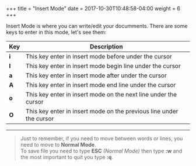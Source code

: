 +++
title = "Insert Mode"
date =  2017-10-30T10:48:58-04:00
weight = 6
+++

Insert Mode is where you can write/edit your documments. There are some keys to enter in this mode, let's see them:  

| Key     | Description   																											|
|---------|---------------------------------------------------------------------|
| **i**   | This key enter in insert mode before under the cursor								|
| **I**   | This key enter in insert mode begin line under the cursor						|
| **a**   | This key enter in insert mode after under the cursor 								|
| **A**   | This key enter in insert mode end line under the cursor  						|
| **o**   | This key enter in insert mode on the next line under the cursor  		|
| **O**   | This key enter in insert mode on the previous line under the cursor |

------------

> Just to remember, if you need to move between words or lines, you need to move to **Normal Mode**.  
> To save file you need to type **ESC** *(Normal Mode)* then type **:w** and the most important to quit you type **:q**.  

